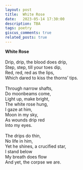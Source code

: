 ```yaml
---
layout: post
title:  White Rose
date:   2023-05-14 17:30:00
description: TBA
tags: poetry
giscus_comments: true
related_posts: true
---
```


<div class="poem">
<b>White Rose</b><br><br>Drip, drip, the blood does drip,<br>Step, step, till your toes dip,<br>Red, red, red as the lips,<br>Which dared to kiss the thorns’ tips.<br><br>Through narrow shafts,<br>Do moonbeams come,<br>Light up, make bright,<br>The white rose hung,<br>I gaze at him,<br>Moon in my sky,<br>As wounds drip red<br>Into my eyes.<br><br>The drips do thin,<br>No life in him,<br>Yet he shines, a crucified star,<br>I stand below<br>My breath does flow<br>And yet, the corpse we are.</div>